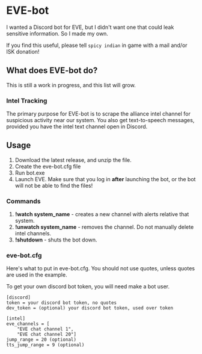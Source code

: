 # EVE-bot
I wanted a Discord bot for EVE, but I didn't want one that could leak sensitive information. So I made my own.

If you find this useful, please tell `spicy indian` in game with a mail and/or ISK donation!

## What does EVE-bot do?
This is still a work in progress, and this list will grow.

### Intel Tracking
The primary purpose for EVE-bot is to scrape the alliance intel channel for suspicious activity near our system.
You also get text-to-speech messages, provided you have the intel text channel open in Discord.

## Usage
1. Download the latest release, and unzip the file.
1. Create the eve-bot.cfg file
1. Run bot.exe
1. Launch EVE. Make sure that you log in __after__ launching the bot, or the bot will not be able to find the files!

### Commands
1. __!watch system_name__ - creates a new channel with alerts relative that system.
1. __!unwatch system_name__ - removes the channel. Do not manually delete intel channels.
1. __!shutdown__ - shuts the bot down.

### eve-bot.cfg
Here's what to put in eve-bot.cfg. You should not use quotes, unless quotes are used in the example.

To get your own discord bot token, you will need make a bot user.

```
[discord]
token = your discord bot token, no quotes
dev_token = (optional) your discord bot token, used over token

[intel]
eve_channels = [
    "EVE chat channel 1",
    "EVE chat channel 20"]
jump_range = 20 (optional)
tts_jump_range = 9 (optional)
```

